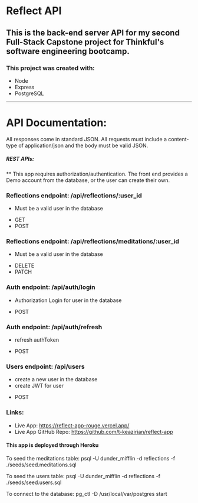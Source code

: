 # Reflect API

## This is the back-end server API for my second Full-Stack Capstone project for Thinkful's software engineering bootcamp.

### This project was created with:
* Node
* Express
* PostgreSQL

---

# API Documentation:

All responses come in standard JSON.  All requests must include a content-type of application/json and the body must be valid JSON.

##### REST APIs:

** This app requires authorization/authentication. The front end provides a Demo account from the database, or the user can create their own.

### Reflections endpoint: /api/reflections/:user_id
- Must be a valid user in the database
* GET
* POST

### Reflections endpoint: /api/reflections/meditations/:user_id
- Must be a valid user in the database
* DELETE
* PATCH

### Auth endpoint: /api/auth/login
- Authorization Login for user in the database
* POST

### Auth endpoint: /api/auth/refresh
- refresh authToken
* POST

### Users endpoint: /api/users 
- create a new user in the database
- create JWT for user

* POST

### 

### Links:
* Live App: https://reflect-app-rouge.vercel.app/
* Live App GitHub Repo: https://github.com/t-keazirian/reflect-app

#### This app is deployed through Heroku

To seed the meditations table:
psql -U dunder_mifflin -d reflections -f ./seeds/seed.meditations.sql 

To seed the users table:
psql -U dunder_mifflin -d reflections -f ./seeds/seed.users.sql

To connect to the database:
pg_ctl -D /usr/local/var/postgres start